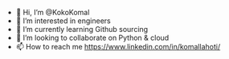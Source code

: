 - 👋 Hi, I’m @KokoKomal
- 👀 I’m interested in engineers
- 🌱 I’m currently learning Github sourcing
- 💞️ I’m looking to collaborate on Python & cloud
- 📫 How to reach me https://www.linkedin.com/in/komallahoti/

<!---
KokoKomal/KokoKomal is a ✨ special ✨ repository because its `README.md` (this file) appears on your GitHub profile.
You can click the Preview link to take a look at your changes.
--->

